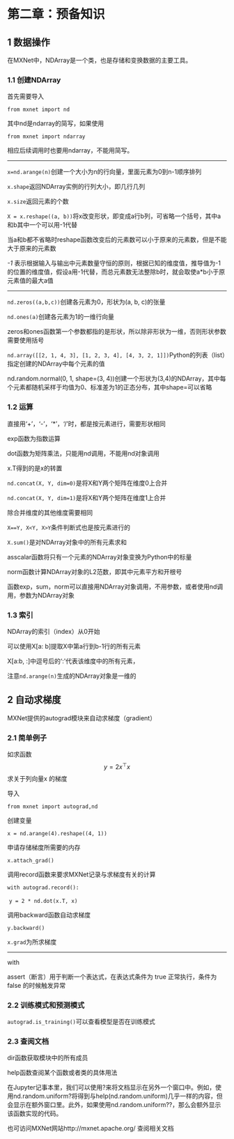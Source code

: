 # 第二章：预备知识

## 1 数据操作

在MXNet中，NDArray是⼀个类，也是存储和变换数据的主要⼯具。

### 1.1 创建NDArray

首先需要导入

`from mxnet import nd`

其中nd是ndarray的简写，如果使用

`from mxnet import ndarray`

相应后续调用时也要用ndarray，不能用简写。

------

`x=nd.arange(n)`创建一个大小为n的行向量，里面元素为0到n-1顺序排列

`x.shape`返回NDArray实例的行列大小，即几行几列

`x.size`返回元素的个数

`X = x.reshape((a, b))`将x改变形状，即变成a行b列，可省略一个括号，其中a和b其中一个可以用-1代替

当a和b都不省略时reshape函数改变后的元素数可以小于原来的元素数，但是不能大于原来的元素数

 *-1* 表示根据输入与输出中元素数量守恒的原则，根据已知的维度值，推导值为-1的位置的维度值，假设a用-1代替，而总元素数无法整除b时，就会取使a*b小于原元素值的最大a值

------

`nd.zeros((a,b,c))`创建各元素为0，形状为(a, b, c)的张量

`nd.ones(a)`创建各元素为1的一维行向量

zeros和ones函数第一个参数都指的是形状，所以除非形状为一维，否则形状参数需要使用括号

`nd.array([[2, 1, 4, 3], [1, 2, 3, 4], [4, 3, 2, 1]])`Python的列表（list）指定创建的NDArray中每个元素的值

nd.random.normal(0, 1, shape=(3, 4))创建⼀个形状为(3,4)的NDArray，其中每个元素都随机采样于均值为0、标准差为1的正态分布，其中shape=可以省略

### 1.2 运算

直接用‘+’，‘-’，‘*’，‘/’时，都是按元素进行，需要形状相同

exp函数为指数运算

dot函数为矩阵乘法，只能用nd调用，不能用nd对象调用

x.T得到的是x的转置

`nd.concat(X, Y, dim=0)`是将X和Y两个矩阵在维度0上合并

`nd.concat(X, Y, dim=1)`是将X和Y两个矩阵在维度1上合并

除合并维度的其他维度需要相同

`X==Y, X<Y, X>Y`条件判断式也是按元素进行的

`X.sum()`是对NDArray对象中的所有元素求和

asscalar函数将只有一个元素的NDArray对象变换为Python中的标量

norm函数计算NDArray对象的L2范数，即其中元素平方和开根号

函数exp，sum，norm可以直接用NDArray对象调用，不用参数，或者使用nd调用，参数为NDArray对象

### 1.3 索引

NDArray的索引（index）从0开始

可以使用X[a: b]提取X中第a行到b-1行的所有元素

X[a:b, :]中逗号后的‘:'代表该维度中的所有元素，

注意`nd.arange(n)`生成的NDArray对象是一维的

## 2 自动求梯度

MXNet提供的autograd模块来⾃动求梯度（gradient）

### 2.1 简单例子

如求函数
$$
y = 2x^⊤x
$$
求关于列向量x 的梯度

导入

`from mxnet import autograd,nd`

创建变量

`x = nd.arange(4).reshape((4, 1))`

申请存储梯度所需要的内存

`x.attach_grad()`

调⽤record函数来要求MXNet记录与求梯度有关的计算

`with autograd.record():`

​	`y = 2 * nd.dot(x.T, x)`

调⽤backward函数⾃动求梯度

`y.backward()`

`x.grad`为所求梯度

------

with

assert（断言）用于判断一个表达式，在表达式条件为 true 正常执行，条件为 false 的时候触发异常

### 2.2 训练模式和预测模式

`autograd.is_training()`可以查看模型是否在训练模式

### 2.3 查阅文档

dir函数获取模块中的所有成员

help函数查阅某个函数或者类的具体用法

在Jupyter记事本⾥，我们可以使⽤?来将⽂档显⽰在另外⼀个窗口中。例如，使⽤nd.random.uniform?将得到与help(nd.random.uniform)⼏乎⼀样的内容，但会显⽰在额外窗口⾥。此外，如果使⽤nd.random.uniform??，那么会额外显⽰该函数实现的代码。

也可访问MXNet⽹站http://mxnet.apache.org/ 查阅相关文档
